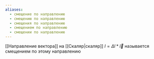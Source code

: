 ```yaml
---
aliases:
  - смещение по направлению
  - смещению по направлению
  - смещения по направлению
  - смещением по направлению
  - смещении по направлению
---
```

[[Направление вектора]] на [[Скаляр|скаляр]] $l = \Delta l * \vec{l}$ называется смещением по этому направлению